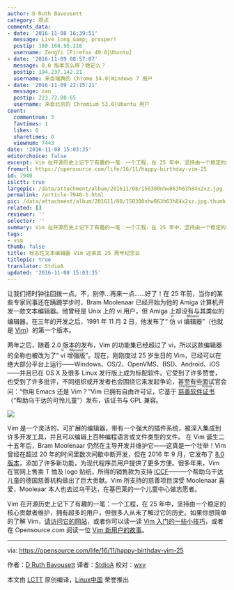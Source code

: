 ```yaml
---
author: D Ruth Bavousett
category: 观点
comments_data:
- date: '2016-11-08 16:39:51'
  message: Live long &amp; prosper!
  postip: 180.168.95.118
  username: ZengYi [Firefox 49.0|Ubuntu]
- date: '2016-11-09 08:57:07'
  message: 8.0 版本怎么样？稳定么？
  postip: 194.237.142.21
  username: 来自瑞典的 Chrome 54.0|Windows 7 用户
- date: '2016-11-09 22:15:21'
  message: zan
  postip: 223.72.80.65
  username: 来自北京的 Chromium 53.0|Ubuntu 用户
count:
  commentnum: 3
  favtimes: 1
  likes: 0
  sharetimes: 0
  viewnum: 7443
date: '2016-11-08 15:03:35'
editorchoice: false
excerpt: Vim 在开源历史上记下了有趣的一笔：一个工程，在 25 年中，坚持由一个稳定的核心贡献者维护，拥有超多的用户，但很多人从未了解过它的历史。
fromurl: https://opensource.com/life/16/11/happy-birthday-vim-25
id: 7940
islctt: true
largepic: /data/attachment/album/201611/08/150300nhw863h63h84x2xz.jpg
permalink: /article-7940-1.html
pic: /data/attachment/album/201611/08/150300nhw863h63h84x2xz.jpg.thumb.jpg
related: []
reviewer: ''
selector: ''
summary: Vim 在开源历史上记下了有趣的一笔：一个工程，在 25 年中，坚持由一个稳定的核心贡献者维护，拥有超多的用户，但很多人从未了解过它的历史。
tags:
- vim
thumb: false
title: 标志性文本编辑器 Vim 迎来其 25 周年纪念日
titlepic: true
translator: StdioA
updated: '2016-11-08 15:03:35'
---
```


让我们把时钟往回拨一点。不，别停…再来一点……好了！在 25 年前，当你的某些专家同事还在蹒跚学步时，Bram Moolenaar 已经开始为他的 Amiga 计算机开发一款文本编辑器。他曾经是 Unix 上的 vi 用户，但 Amiga 上却没有与其类似的编辑器。在三年的开发之后，1991 年 11 月 2 日，他发布了“<ruby> 仿 vi 编辑器 <rp>  （ </rp> <rt>  Vi IMitation </rt> <rp>  ） </rp></ruby>”（也就是 [Vim](http://www.vim.org/)）的第一个版本。


两年之后，随着 2.0 版本的发布，Vim 的功能集已经超过了 vi，所以这款编辑器的全称也被改为了“<ruby> vi 增强版 <rp>  （ </rp> <rt>  Vi IMproved </rt> <rp>  ） </rp></ruby>”。现在，刚刚度过 25 岁生日的 Vim，已经可以在绝大部分平台上运行——Windows、OS/2、OpenVMS、BSD、Android、iOS——并且已在 OS X 及很多 Linux 发行版上成为标配软件。它受到了许多赞誉，也受到了许多批评，不同组织或开发者也会围绕它来发起争论，甚至有些面试官会问：“你用 Emacs 还是 Vim？”Vim 已拥有自由许可证，它基于<ruby> <a href="http://vimdoc.sourceforge.net/htmldoc/uganda.html#license">  慈善软件证书 </a> <rp>  （ </rp> <rt>  charityware license </rt> <rp>  ） </rp></ruby>（“帮助乌干达的可怜儿童”）发布，该证书与 GPL 兼容。


![](/data/attachment/album/201611/08/150300nhw863h63h84x2xz.jpg)


Vim 是一个灵活的、可扩展的编辑器，带有一个强大的插件系统，被深入集成到许多开发工具，并且可以编辑上百种编程语言或文件类型的文件。 在 Vim 诞生二十五年后，Bram Moolenaar 仍然在主导开发并维护它——这真是一个壮举！Vim 曾经在超过 20 年的时间里数次间歇中断开发，但在 2016 年 9 月，它发布了 [8.0 版本](/article-7766-1.html)，添加了许多新功能，为现代程序员用户提供了更多方便。很多年来，Vim 在官网上售卖 T 恤及 logo 贴纸，所得的销售款为支持 [ICCF](http://iccf-holland.org/)——一个帮助乌干达儿童的德国慈善机构做出了巨大贡献。Vim 所支持的慈善项目深受 Moolenaar 喜爱，Mooleaar 本人也去过乌干达，在基巴莱的一个儿童中心做志愿者。


Vim 在开源历史上记下了有趣的一笔：一个工程，在 25 年中，坚持由一个稳定的核心贡献者维护，拥有超多的用户，但很多人从未了解过它的历史。如果你想简单的了解 Vim，[请访问它的网站](http://www.vim.org/)，或者你可以读一读 [Vim 入门的一些小技巧](https://opensource.com/life/16/7/tips-getting-started-vim)，或者在 Opensource.com 阅读一位 [Vim 新用户的故事](https://opensource.com/business/16/8/7-reasons-love-vim)。




---


via: <https://opensource.com/life/16/11/happy-birthday-vim-25>


作者：[D Ruth Bavousett](https://opensource.com/users/druthb) 译者：[StdioA](https://github.com/StdioA) 校对：[wxy](https://github.com/wxy)


本文由 [LCTT](https://github.com/LCTT/TranslateProject) 原创编译，[Linux中国](https://linux.cn/) 荣誉推出